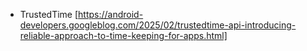 - TrustedTime [https://android-developers.googleblog.com/2025/02/trustedtime-api-introducing-reliable-approach-to-time-keeping-for-apps.html]
